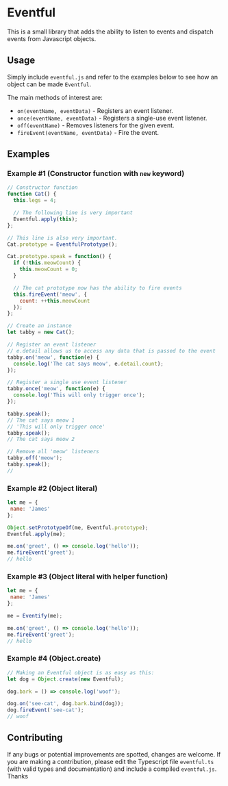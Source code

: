 # Eventful

This is a small library that adds the ability to listen to events and dispatch
events from Javascript objects.

## Usage
Simply include `eventful.js` and refer to the examples below to see how an
object can be made `Eventful`.

The main methods of interest are:
- `on(eventName, eventData)` - Registers an event listener.
- `once(eventName, eventData)` - Registers a single-use event listener.
- `off(eventName)` - Removes listeners for the given event.
- `fireEvent(eventName, eventData)` - Fire the event.

## Examples

### Example #1 (Constructor function with `new` keyword)
```js
// Constructor function
function Cat() {
  this.legs = 4;

  // The following line is very important
  Eventful.apply(this);
};

// This line is also very important.
Cat.prototype = EventfulPrototype();

Cat.prototype.speak = function() {
  if (!this.meowCount) {
    this.meowCount = 0;
  }

  // The cat prototype now has the ability to fire events
  this.fireEvent('meow', {
    count: ++this.meowCount
  });
};

// Create an instance
let tabby = new Cat();

// Register an event listener
// e.detail allows us to access any data that is passed to the event
tabby.on('meow', function(e) {
  console.log('The cat says meow', e.detail.count);
});

// Register a single use event listener
tabby.once('meow', function(e) {
  console.log('This will only trigger once');
});

tabby.speak();
// The cat says meow 1
// 'This will only trigger once'
tabby.speak();
// The cat says meow 2

// Remove all 'meow' listeners
tabby.off('meow');
tabby.speak();
//
```
### Example #2 (Object literal)
```js
let me = {
 name: 'James'
};

Object.setPrototypeOf(me, Eventful.prototype);
Eventful.apply(me);

me.on('greet', () => console.log('hello'));
me.fireEvent('greet');
// hello
```
### Example #3 (Object literal with helper function)
```js
let me = {
 name: 'James'
};

me = Eventify(me);

me.on('greet', () => console.log('hello'));
me.fireEvent('greet');
// hello
```

### Example #4 (Object.create)
```js
// Making an Eventful object is as easy as this:
let dog = Object.create(new Eventful);

dog.bark = () => console.log('woof');

dog.on('see-cat', dog.bark.bind(dog));
dog.fireEvent('see-cat');
// woof
```

## Contributing
If any bugs or potential improvements are spotted, changes are welcome.
If you are making a contribution, please edit the Typescript file
`eventful.ts` (with valid types and documentation) and include a compiled
`eventful.js`. Thanks
